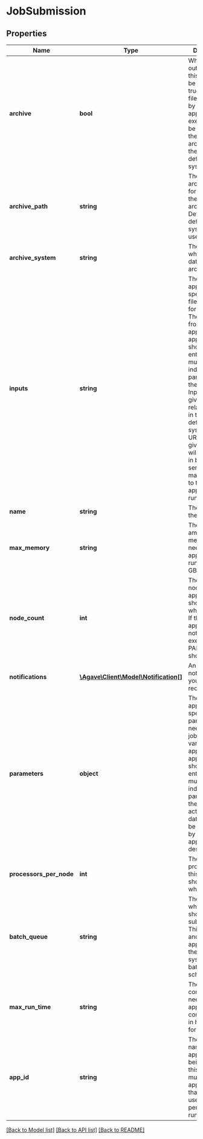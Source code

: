# JobSubmission

## Properties
Name | Type | Description | Notes
------------ | ------------- | ------------- | -------------
**archive** | **bool** | Whether the output from this job should be archived. If true, all new files created by this application&#39;s execution will be archived to the archivePath in the user&#39;s default storage system. | 
**archive_path** | **string** | The path of the archive folder for this job on the archiveSystem. Defaults to default storage system of the user | 
**archive_system** | **string** | The system on which the job data will be archived | 
**inputs** | **string** | The application specific input files needed for this job. These vary from application to application and should be entered as multiple individual parameters in the form. Inputs may be given as relative paths in the user&#39;s default storage system or as URI. If a URI is given, the data will be staged in by the IO service and made avaialble to the application at run time. | 
**name** | **string** | The name of the job. | 
**max_memory** | **string** | The maximum amount of memory needed for this application to run given in GB. | 
**node_count** | **int** | The number of nodes this application should utilize while running. If the application is not of executionType PARALLEL, this should be 1. | 
**notifications** | [**\Agave\Client\Model\Notification[]**](Notification.md) | An array of notifications you wish to receive. | 
**parameters** | **object** | The application specific parameters needed for this job. These vary from application to application and should be entered as multiple individual parameters in the form. The actual dataType will be determined by the application description. | 
**processors_per_node** | **int** | The number of processors this application should utilize while running. | 
**batch_queue** | **string** | The queue to which this job should be submitted. This is optional and only applies when the execution system has a batch scheduler. | 
**max_run_time** | **string** | The estimated compute time needed for this application to complete given in hh:mm:ss format. | 
**app_id** | **string** | The unique name of the application being run by this job. This must be a valid application that the calling user has permission to run. | 

[[Back to Model list]](../README.md#documentation-for-models) [[Back to API list]](../README.md#documentation-for-api-endpoints) [[Back to README]](../README.md)


